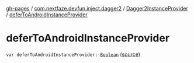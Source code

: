 [gh-pages](../../index.md) / [com.nextfaze.devfun.inject.dagger2](../index.md) / [Dagger2InstanceProvider](index.md) / [deferToAndroidInstanceProvider](./defer-to-android-instance-provider.md)

# deferToAndroidInstanceProvider

`var deferToAndroidInstanceProvider: `[`Boolean`](https://kotlinlang.org/api/latest/jvm/stdlib/kotlin/-boolean/index.html) [(source)](https://github.com/NextFaze/dev-fun/tree/master/devfun-inject-dagger2/src/main/java/com/nextfaze/devfun/inject/dagger2/Instances.kt#L332)